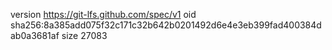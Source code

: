 version https://git-lfs.github.com/spec/v1
oid sha256:8a385add075f32c171c32b642b0201492d6e4e3eb399fad400384dab0a3681af
size 27083

